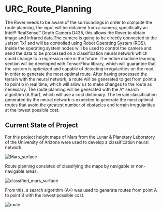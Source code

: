 # URC_Route_Planning

The Rover needs to be aware of the surroundings in order to compute the route planning, the input will be obtained from a camera, specifically an Intel® RealSense™ Depth Camera D435, this allows the Rover to obtain image and infrared data.The camera is going to be directly connected to the Jetson Tx1 and will be controlled using Robot Operating System (ROS). Inside the operating system nodes will be used to control the camera and send the data to be processed on a classification neural network which could change to a regression one in the future. The entire machine learning section will be developed with TensorFlow library, which will guarantee that the system is optimized and capable of detecting irregularities on the road, in order to generate the most optimal route. After having processed the terrain with the neural network, a route will be generated to get from point a to point b in real time, which will allow us to make changes to the route as necessary. The route planning will be generated with the A* search algorithm (A Star), which will use a cost dictionary. The terrain classification generated by the neural network is expected to generate the most optimal routes that avoid the greatest number of obstacles and terrain irregularities at the lowest possible cost.

## Current State of Project

For this project height maps of Mars from the Lunar & Planetary Laboratory of the University of Arizona were used to develop a classification neural network. 

![Mars_surface](https://user-images.githubusercontent.com/78834111/155245858-4782dbee-2df1-4062-8d32-1477ddd8f804.png)

Route planning consisted of classifying the maps by navigable or non-navigable areas. 

![classified_mars_surface](https://user-images.githubusercontent.com/78834111/155245915-b1d09d6d-262d-4d31-bfbb-c3e13e8688ee.png)

From this, a search algorithm (A*) was used to generate routes from point A to point B with the lowest possible cost.

![route](https://user-images.githubusercontent.com/78834111/155245932-2a9a0fda-3e3c-4bfc-817c-f7fc07674d05.png)


